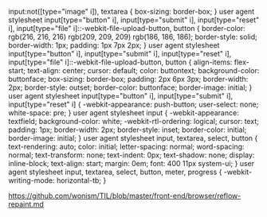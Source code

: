 input:not([type="image" i]), textarea {
    box-sizing: border-box;
}
user agent stylesheet
input[type="button" i], input[type="submit" i], input[type="reset" i], input[type="file" i]::-webkit-file-upload-button, button {
    border-color: rgb(216, 216, 216) rgb(209, 209, 209) rgb(186, 186, 186);
    border-style: solid;
    border-width: 1px;
    padding: 1px 7px 2px;
}
user agent stylesheet
input[type="button" i], input[type="submit" i], input[type="reset" i], input[type="file" i]::-webkit-file-upload-button, button {
    align-items: flex-start;
    text-align: center;
    cursor: default;
    color: buttontext;
    background-color: buttonface;
    box-sizing: border-box;
    padding: 2px 6px 3px;
    border-width: 2px;
    border-style: outset;
    border-color: buttonface;
    border-image: initial;
}
user agent stylesheet
input[type="button" i], input[type="submit" i], input[type="reset" i] {
    -webkit-appearance: push-button;
    user-select: none;
    white-space: pre;
}
user agent stylesheet
input {
    -webkit-appearance: textfield;
    background-color: white;
    -webkit-rtl-ordering: logical;
    cursor: text;
    padding: 1px;
    border-width: 2px;
    border-style: inset;
    border-color: initial;
    border-image: initial;
}
user agent stylesheet
input, textarea, select, button {
    text-rendering: auto;
    color: initial;
    letter-spacing: normal;
    word-spacing: normal;
    text-transform: none;
    text-indent: 0px;
    text-shadow: none;
    display: inline-block;
    text-align: start;
    margin: 0em;
    font: 400 11px system-ui;
}
user agent stylesheet
input, textarea, select, button, meter, progress {
    -webkit-writing-mode: horizontal-tb;
}

https://github.com/wonism/TIL/blob/master/front-end/browser/reflow-repaint.md
